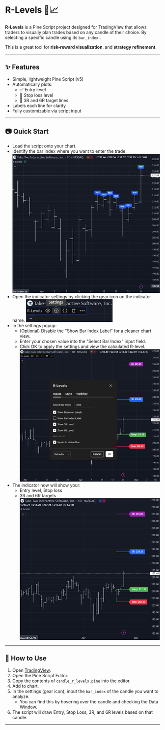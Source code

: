 # R-Levels 🔫📈

**R-Levels** is a Pine Script project designed for TradingView that allows traders to visually plan trades based on any candle of their choice. By selecting a specific candle using its `bar_index` .

This is a great tool for **risk-reward visualization**, and **strategy refinement**.

---

## ✨ Features

- Simple, lightweight Pine Script (v5)
- Automatically plots:
  - ✅ Entry level
  - 🛑 Stop loss level
  - 🎯 3R and 6R target lines
- Labels each line for clarity
- Fully customizable via script input

---

## 📷 Quick Start
* Load the script onto your chart.
* Identify the bar index where you want to enter the trade.
![Alt text](images/load-script.png)
* Open the indicator settings by clicking the gear icon on the indicator name.
![Alt text](images/settings.png)
* In the settings popup:
  - (Optional) Disable the "Show Bar Index Label" for a cleaner chart view.
  - Enter your chosen value into the "Select Bar Index" input field.
  - Click OK to apply the settings and view the calculated R-level.
![Alt text](images/index-chose.png)
* The indicator now will show your:
  - Entry level, Stop loss
  - 3R and 6R targets
![Alt text](images/TTWO.png)

---

## 🚀 How to Use

1. Open [TradingView](https://www.tradingview.com/).
2. Open the Pine Script Editor.
3. Copy the contents of `candle_r_levels.pine` into the editor.
4. Add to chart.
5. In the settings (gear icon), input the `bar_index` of the candle you want to analyze.
   - You can find this by hovering over the candle and checking the Data Window.
6. The script will draw Entry, Stop Loss, 3R, and 6R levels based on that candle.

---

